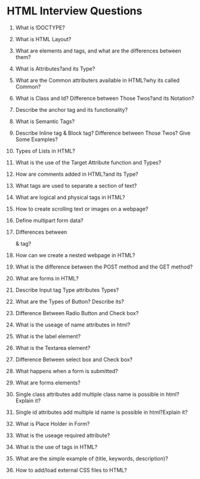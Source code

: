 # HTML Interview Questions
1. What is !DOCTYPE?

2. What is HTML Layout?

3. What are elements and tags, and what are the differences between them?

4. What is Attributes?and its Type?

5. What are the Common attributers available in HTML?why its called Common?

6. What is Class and Id? Difference between Those Twos?and its Notation?

7. Describe the anchor tag and its functionality?

8. What is Semantic Tags?

9. Describe Inline tag & Block tag? Difference between Those Twos? Give Some Examples?

10. Types of Lists in HTML? 

11. What is the use of the Target Attribute function and Types?

12. How are comments added in HTML?and its Type?

13. What tags are used to separate a section of text?

14. What are logical and physical tags in HTML?

15. How to create scrolling text or images on a webpage?

16. Define multipart form data?

17. Differences between <div> & <span> tag?

18. How can we create a nested webpage in HTML?

19. What is the difference between the POST method and the GET method?

20. What are forms in HTML?

21. Describe Input tag Type attributes Types?

22. What are the Types of Button? Describe its?

23. Difference Between Radio Button and Check box?

24. What is the useage of name attributes in html?

25. What is the label element?

26. What is the Textarea element?

27. Difference Between select box and Check box?

28. What happens when a form is submitted?

29. What are forms elements?
30. Single class attributes add multiple class name is possible in html?Explain it?
31. Single id attributes add multiple id name is possible in html?Explain it?
32. What is Place Holder in Form?
33. What is the useage required attribute?
34. What is the use of <meta> tags in HTML?
35. What are the simple example of <meta> (title, keywords, description)?
36. How to add/load external CSS files to HTML?





